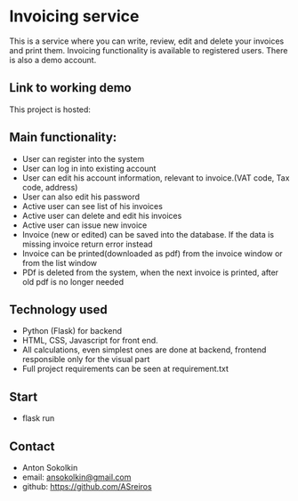 # Invoicing service
This is a service where you can write, review, edit and delete your invoices and print them. Invoicing functionality is available to registered users. There is also a demo account.

## Link to working demo
This project is hosted: 

## Main functionality:
* User can register into the system
* User can log in into existing account
* User can edit his account information, relevant to invoice.(VAT code, Tax code, address)
* User can also edit his password
* Active user can see list of his invoices
* Active user can delete and edit his invoices
* Active user can issue new invoice
* Invoice (new or edited) can be saved into the database. If the data is missing invoice return error instead
* Invoice can be printed(downloaded as pdf) from the invoice window or from the list window
* PDf is deleted from the system, when the next invoice is printed, after old pdf is no longer needed


## Technology used
* Python (Flask) for backend
* HTML, CSS, Javascript for front end.
* All calculations, even simplest ones are done at backend, frontend responsible only for the visual part  
* Full project requirements can be seen at requirement.txt


## Start
* flask run

## Contact
* Anton Sokolkin 
* email: ansokolkin@gmail.com
* github: https://github.com/ASreiros



